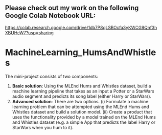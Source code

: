 ## Please check out my work on the following Google Colab Notebook URL:

https://colab.research.google.com/drive/1db7P8qLSBOcfa3yKWCG8Qnf3hXBUHcW7?usp=sharing

# MachineLearning_HumsAndWhistles
The mini-project consists of two components:

1.   **Basic solution**: Using the MLEnd Hums and Whistles dataset, build a machine learning pipeline that takes as an input a Potter or a StarWars audio segment and predicts its song label (either Harry or StarWars).   
2.   **Advanced solution**: There are two options. (i) Formulate a machine learning problem that can be attempted using the MLEnd Hums and Whistles dataset and build a solution model. (ii) Create a product that uses the functionality provided by a model trained on the MLEnd Hums and Whistles dataset (e.g. a simple App that predicts the label Harry or StarWars when you hum to it).
